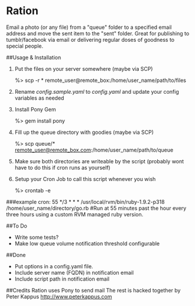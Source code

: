 Ration
======

Email a photo (or any file) from a &quot;queue&quot; folder to a specified email address and move the sent item to the &quot;sent&quot; folder. 
Great for publishing to tumblr/facebook via email or delivering regular doses of goodness to special people. 

##Usage & Installation
1. Put the files on your server somewhere (maybe via SCP)

    %> scp -r * remote_user@remote_box:/home/user_name/path/to/files
2. Rename *config.sample.yaml* to *config.yaml* and update your config variables as needed
3. Install Pony Gem 

    %> gem install pony
4. Fill up the queue directory with goodies (maybe via SCP)

    %> scp queue/* remote_user@remote_box.com:/home/user_name/path/to/queue    
5. Make sure both directories are writeable by the script (probably wont have to do this if cron runs as yourself)
6. Setup your Cron Job to call this script whenever you wish

    %> crontab -e

###example cron:
    55 */3 * * * /usr/local/rvm/bin/ruby-1.9.2-p318 /home/user_name/directory/go.rb
    #Run at 55 minutes past the hour every three hours using a custom RVM managed ruby version.

##To Do
* Write some tests?
* Make low queue volume notification threshold configurable

##Done
* Put options in a config.yaml file. 
* Include server name (FQDN) in notification email
* Include script path in notification email

##Credits
  Ration uses Pony to send mail
  The rest is hacked together by Peter Kappus http://www.peterkappus.com